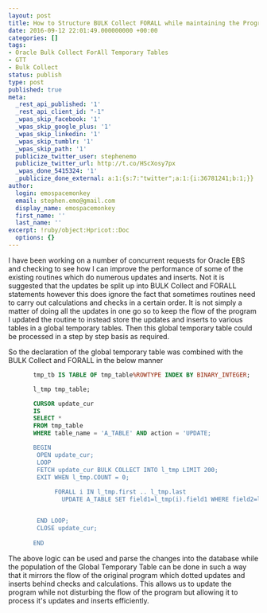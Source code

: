 ```yaml
---
layout: post
title: How to Structure BULK Collect FORALL while maintaining the Program Flow
date: 2016-09-12 22:01:49.000000000 +00:00
categories: []
tags:
- Oracle Bulk Collect ForAll Temporary Tables
- GTT
- Bulk Collect
status: publish
type: post
published: true
meta:
  _rest_api_published: '1'
  _rest_api_client_id: "-1"
  _wpas_skip_facebook: '1'
  _wpas_skip_google_plus: '1'
  _wpas_skip_linkedin: '1'
  _wpas_skip_tumblr: '1'
  _wpas_skip_path: '1'
  publicize_twitter_user: stephenemo
  publicize_twitter_url: http://t.co/HScXosy7px
  _wpas_done_5415324: '1'
  _publicize_done_external: a:1:{s:7:"twitter";a:1:{i:36781241;b:1;}}
author:
  login: emospacemonkey
  email: stephen.emo@gmail.com
  display_name: emospacemonkey
  first_name: ''
  last_name: ''
excerpt: !ruby/object:Hpricot::Doc
  options: {}
---
```

I have been working on a number of concurrent requests for Oracle EBS and checking to see how I can improve the performance of some of the existing routines which do numerous updates and inserts. Not it is suggested that the updates be split up into BULK Collect and FORALL statements however this does ignore the fact that sometimes routines need to carry out calculations and checks in a certain order. It is not simply a matter of doing all the updates in one go so to keep the flow of the program I updated the routine to instead store the updates and inserts to various tables in a global temporary tables. Then this global temporary table could be processed in a step by step basis as required.

So the declaration of the global temporary table was combined with the BULK Collect and FORALL in the below manner

~~~ sql
       tmp_tb IS TABLE OF tmp_table%ROWTYPE INDEX BY BINARY_INTEGER;

       l_tmp tmp_table;

       CURSOR update_cur
       IS
       SELECT *
       FROM tmp_table
       WHERE table_name = 'A_TABLE' AND action = 'UPDATE;

       BEGIN
        OPEN update_cur;
        LOOP
        FETCH update_cur BULK COLLECT INTO l_tmp LIMIT 200;
        EXIT WHEN l_tmp.COUNT = 0;
          
             FORALL i IN l_tmp.first .. l_tmp.last
               UPDATE A_TABLE SET field1=l_tmp(i).field1 WHERE field2=l_tmp(i).field2;


        END LOOP;
        CLOSE update_cur;
       
       END

~~~

The above logic can be used and parse the changes into the database while the population of the Global Temporary Table can be done in such a way that it mirrors the flow of the original program which dotted updates and inserts behind checks and calculations. This allows us to update the program while not disturbing the flow of the program but allowing it to process it's updates and inserts efficiently.







